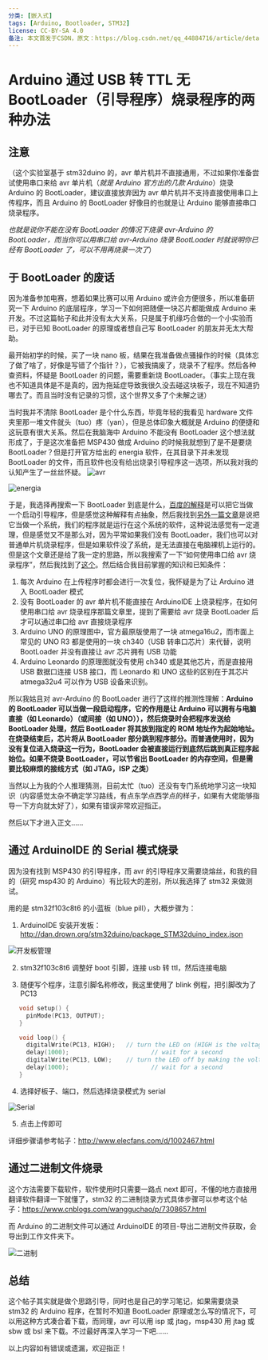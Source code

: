 ```yaml
---
分类: [嵌入式]
tags: [Arduino, Bootloader, STM32]
license: CC-BY-SA 4.0
备注: 本文首发于CSDN，原文：https://blog.csdn.net/qq_44884716/article/details/107898812
---
```


# Arduino 通过 USB 转 TTL 无 BootLoader（引导程序）烧录程序的两种办法

## 注意

（这个实验室基于 stm32duino 的，avr 单片机并不直接通用，不过如果你准备尝试使用串口来给 avr 单片机（_就是 Arduino 官方出的几款 Arduino_）烧录 Arduino 的 BootLoader，建议直接放弃因为 avr 单片机并不支持直接使用串口上传程序，而且 Arduino 的 BootLoader 好像目的也就是让 Arduino 能够直接串口烧录程序。

_也就是说你不能在没有 BootLoader 的情况下烧录 avr-Arduino 的 BootLoader，而当你可以用串口给 avr-Arduino 烧录 BootLoader 时就说明你已经有 BootLoader 了，可以不用再烧录一次了_）

## 于 BootLoader 的废话

因为准备参加电赛，想着如果比赛可以用 Arduino 或许会方便很多，所以准备研究一下 Arduino 的底层程序，学习一下如何把随便一块芯片都能做成 Arduino 来开发。不过这篇帖子和此并没有太大关系，只是属于机缘巧合做的一个小实验而已，对于已知 BootLoader 的原理或者想自己写 BootLoader 的朋友并无太大帮助。

最开始初学的时候，买了一块 nano 板，结果在我准备做点骚操作的时候（具体忘了做了啥了，好像是写错了个指针？），它被我搞废了，烧录不了程序。然后各种查资料，怀疑是 BootLoader 的问题，需要重新烧 BootLoader。（事实上现在我也不知道具体是不是真的，因为拖延症导致我很久没去碰这块板子，现在不知道扔哪去了。而且当时没有记录的习惯，这个世界又多了个未解之谜）

当时我并不清除 BootLoader 是个什么东西，毕竟年轻的我看见 hardware 文件夹里那一堆文件就头（tuo）疼（yan），但是总体印象大概就是 Arduino 的便捷和这玩意有很大关系。然后在我脑海中 Arduino 不能没有 BootLoader 这个想法就形成了，于是这次准备把 MSP430 做成 Arduino 的时候我就想到了是不是要烧 BootLoader？但是打开官方给出的 energia 软件，在其目录下并未发现 BootLoader 的文件，而且软件也没有给出烧录引导程序这一选项，所以我对我的认知产生了一丝丝怀疑。
![avr](https://i-blog.csdnimg.cn/blog_migrate/89700e50a16f79ed64fc41553b94362c.png)

![energia](https://i-blog.csdnimg.cn/blog_migrate/1faee740b48f0ec670aebde6bbf8f117.png)

于是，我选择再搜索一下 BootLoader 到底是什么，[百度的解释](https://baike.baidu.com/item/BootLoader/8733520?fr=aladdin)是可以把它当做一个启动引导程序，但是感觉这种解释有点抽象，然后我找到[另外一篇文章](https://www.cnblogs.com/anandexuechengzhangzhilu/p/10719808.html)是说把它当做一个系统，我们的程序就是运行在这个系统的软件，这种说法感觉有一定道理，但是感觉又不是那么对，因为平常如果我们没有 BootLoader，我们也可以对普通单片机烧录程序，但是如果软件没了系统，是无法直接在电脑裸机上运行的。但是这个文章还是给了我一定的思路，所以我搜索了一下“如何使用串口给 avr 烧录程序”，然后我找到了[这个](https://wenku.baidu.com/view/de9810795acfa1c7aa00ccd8.html)。然后结合我目前掌握的知识和已知条件：

1. 每次 Arduino 在上传程序时都会进行一次复位，我怀疑是为了让 Arduino 进入 BootLoader 模式
2. 没有 BootLoader 的 avr 单片机不能直接在 ArduinoIDE 上烧录程序，在如何使用串口给 avr 烧录程序那篇文章里，提到了需要给 avr 烧录 BootLoader 后才可以通过串口给 avr 直接烧录程序
3. Arduino UNO 的原理图中，官方最原版使用了一块 atmega16u2，而市面上常见的 UNO R3 都是使用的一块 ch340（USB 转串口芯片）来代替，说明 BootLoader 并没有直接让 avr 芯片拥有 USB 功能
4. Arduino Leonardo 的原理图就没有使用 ch340 或是其他芯片，而是直接用 USB 数据口连接 USB 接口，而 Leonardo 和 UNO 这些的区别在于其芯片 atmega32u4 可以作为 USB 设备来识别。

所以我姑且对 avr-Arduino 的 BootLoader 进行了这样的推测性理解：**Arduino 的 BootLoader 可以当做一段启动程序，它的作用是让 Arduino 可以拥有与电脑直接（如 Leonardo）（或间接（如 UNO）），然后烧录时会把程序发送给 BootLoader 处理，然后 BootLoader 将其放到指定的 ROM 地址作为起始地址。在烧录结束后，芯片将从 BootLoader 部分跳到程序部分。而普通使用时，因为没有复位进入烧录这一行为，BootLoader 会被直接运行到底然后跳到真正程序起始位。如果不烧录 BootLoader，可以节省出 BootLoader 的内存空间，但是需要比较麻烦的接线方式（如 JTAG，ISP 之类）**

当然以上为我的个人推理猜测，目前太忙（tuo）还没有专门系统地学习这一块知识（内容感觉太杂不确定学习路线，有点东学点西学点的样子，如果有大佬能够指导一下方向就太好了），如果有错误非常欢迎指正。

然后以下才进入正文……

## 通过 ArduinoIDE 的 Serial 模式烧录

因为没有找到 MSP430 的引导程序，而 avr 的引导程序又需要烧熔丝，和我的目的（研究 msp430 的 Arduino）有比较大的差别，所以我选择了 stm32 来做测试。

用的是 stm32f103c8t6 的小蓝板（blue pill），大概步骤为：

1. ArduinoIDE 安装开发板：http://dan.drown.org/stm32duino/package_STM32duino_index.json

![开发板管理](https://i-blog.csdnimg.cn/blog_migrate/70f01c9835cfe2792692c5f00555ede4.png)

2. stm32f103c8t6 调整好 boot 引脚，连接 usb 转 ttl，然后连接电脑

3. 随便写个程序，注意引脚名称修改，我这里使用了 blink 例程，把引脚改为了 PC13

```cpp
   void setup() {
     pinMode(PC13, OUTPUT);
   }

   void loop() {
     digitalWrite(PC13, HIGH);   // turn the LED on (HIGH is the voltage level)
     delay(1000);                       // wait for a second
     digitalWrite(PC13, LOW);    // turn the LED off by making the voltage LOW
     delay(1000);                       // wait for a second
   }
```

4. 选择好板子、端口，然后选择烧录模式为 serial

![Serial](https://i-blog.csdnimg.cn/blog_migrate/0c32af7676ee0b7015f5451cf51485f7.png)

5. 点击上传即可

详细步骤请参考帖子：http://www.elecfans.com/d/1002467.html

## 通过二进制文件烧录

这个方法需要下载软件，软件使用时只需要一路点 next 即可，不懂的地方直接用翻译软件翻译一下就懂了，stm32 的二进制烧录方式具体步骤可以参考这个帖子：https://www.cnblogs.com/wangguchao/p/7308657.html

而 Arduino 的二进制文件可以通过 ArduinoIDE 的项目-导出二进制文件获取，会导出到工作文件夹下。

![二进制](https://i-blog.csdnimg.cn/blog_migrate/209ec1bafe6ef1e59222db663663839c.png)

## 总结

这个帖子其实就是做个思路引导，同时也是自己的学习笔记，如果需要烧录 stm32 的 Arduino 程序，在暂时不知道 BootLoader 原理或怎么写的情况下，可以用这种方式凑合着下载，而同理，avr 可以用 isp 或 jtag，msp430 用 jtag 或 sbw 或 bsl 来下载。不过最好再深入学习一下吧……

以上内容如有错误或遗漏，欢迎指正！
